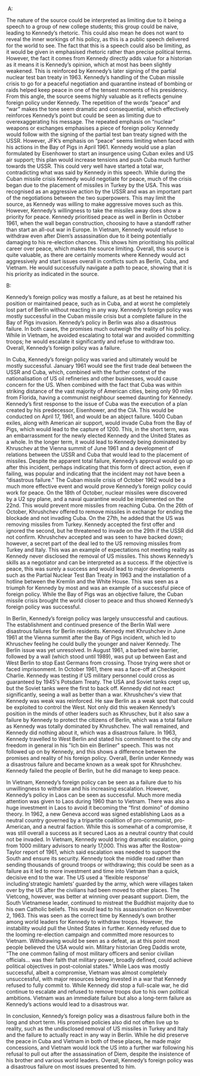  A: 

The nature of the source could be interpreted as limiting due to it being a speech to a group of new college students; this group could be naive, leading to Kennedy’s rhetoric. This could also mean he does not want to reveal the inner workings of his policy, as this is a public speech delivered for the world to see. The fact that this is a speech could also be limiting, as it would be given in emphasised rhetoric rather than precise political terms. However, the fact it comes from Kennedy directly adds value for a historian as it means it is Kennedy’s opinion, which at most has been slightly weakened. This is reinforced by Kennedy’s later signing of the partial nuclear test ban treaty in 1963. Kennedy’s handling of the Cuban missile crisis to go for a peaceful negotiation and quarantine instead of bombing or raids helped keep peace in one of the tensest moments of his presidency. From this angle, the source seems highly valuable as it reflects genuine foreign policy under Kennedy. The repetition of the words “peace” and “war” makes the tone seem dramatic and consequential, which effectively reinforces Kennedy’s point but could be seen as limiting due to overexaggerating his message. The repeated emphasis on “nuclear” weapons or exchanges emphasises a piece of foreign policy Kennedy would follow with the signing of the partial test ban treaty signed with the USSR. However, JFK’s emphasis on “peace” seems limiting when faced with his actions in the Bay of Pigs in April 1961. Kennedy would use a plan formulated by Eisenhower to start an insurgence using Cuban exiles and US air support; this plan would increase tensions and push Cuba much further towards the USSR. This could very well have started a total war, contradicting what was said by Kennedy in this speech. While during the Cuban missile crisis Kennedy would negotiate for peace, much of the crisis began due to the placement of missiles in Turkey by the USA. This was recognised as an aggressive action by the USSR and was an important part of the negotiations between the two superpowers. This may limit the source, as Kennedy was willing to make aggressive moves such as this. However, Kennedy’s willingness to take the missiles away does show a priority for peace. Kennedy prioritised peace as well in Berlin in October 1961, when the wall began construction, choosing to have a standoff rather than start an all-out war in Europe. In Vietnam, Kennedy would refuse to withdraw even after Diem’s assassination due to it being potentially damaging to his re-election chances. This shows him prioritising his political career over peace, which makes the source limiting. Overall, this source is quite valuable, as there are certainly moments where Kennedy would act aggressively and start issues overall in conflicts such as Berlin, Cuba, and Vietnam. He would successfully navigate a path to peace, showing that it is his priority as indicated in the source. 

B: 

Kennedy’s foreign policy was mostly a failure, as at best he retained his position or maintained peace, such as in Cuba, and at worst he completely lost part of Berlin without reacting in any way. Kennedy’s foreign policy was mostly successful in the Cuban missile crisis but a complete failure in the Bay of Pigs invasion. Kennedy’s policy in Berlin was also a disastrous failure. In both cases, the promises much outweigh the reality of his policy. While in Vietnam, he avoided escalating to total war and avoided committing troops; he would escalate it significantly and refuse to withdraw too. Overall, Kennedy’s foreign policy was a failure. 

In Cuba, Kennedy’s foreign policy was varied and ultimately would be mostly successful. January 1961 would see the first trade deal between the USSR and Cuba, which, combined with the further context of the nationalisation of US oil refineries and other businesses, would cause concern for the US. When combined with the fact that Cuba was within striking distance of the vast majority of American cities, being only 90 miles from Florida, having a communist neighbour seemed daunting for Kennedy. Kennedy’s first response to the issue of Cuba was the execution of a plan created by his predecessor, Eisenhower, and the CIA. This would be conducted on April 17, 1961, and would be an abject failure. 1400 Cuban exiles, along with American air support, would invade Cuba from the Bay of Pigs, which would lead to the capture of 1200. This, in the short term, was an embarrassment for the newly elected Kennedy and the United States as a whole. In the longer term, it would lead to Kennedy being dominated by Khruschev at the Vienna summit of June 1961 and a development of relations between the USSR and Cuba that would lead to the placement of missiles. Despite the apparent total failure, Kennedy’s approval would go up after this incident, perhaps indicating that this form of direct action, even if failing, was popular and indicating that the incident may not have been a “disastrous failure." The Cuban missile crisis of October 1962 would be a much more effective event and would prove Kennedy’s foreign policy could work for peace. On the 18th of October, nuclear missiles were discovered by a U2 spy plane, and a naval quarantine would be implemented on the 22nd. This would prevent more missiles from reaching Cuba. On the 26th of October, Khrushchev offered to remove missiles in exchange for ending the blockade and not invading Cuba. On the 27th, he added that the US was removing missiles from Turkey. Kennedy accepted the first offer and ignored the second, but he threatened to invade on the 29th if the USSR did not confirm. Khrushchev accepted and was seen to have backed down; however, a secret part of the deal led to the US removing missiles from Turkey and Italy. This was an example of expectations not meeting reality as Kennedy never disclosed the removal of US missiles. This shows Kennedy’s skills as a negotiator and can be interpreted as a success. If the objective is peace, this was surely a success and would lead to major developments such as the Partial Nuclear Test Ban Treaty in 1963 and the installation of a hotline between the Kremlin and the White House. This was seen as a triumph for Kennedy by most and was an example of a successful piece of foreign policy. While the Bay of Pigs was an objective failure, the Cuban missile crisis brought the world closer to peace and thus showed Kennedy’s foreign policy was successful.  

In Berlin, Kennedy’s foreign policy was largely unsuccessful and cautious. The establishment and continued presence of the Berlin Wall were disastrous failures for Berlin residents. Kennedy met Khrushchev in June 1961 at the Vienna summit after the Bay of Pigs incident, which led to Khruschev feeling he could bully the younger and naiver Kennedy. The Berlin issue was yet unresolved. In August 1961, a barbed wire barrier, followed by a wall (which stood until 1989), was put up between East and West Berlin to stop East Germans from crossing. Those trying were shot or faced imprisonment. In October 1961, there was a face-off at Checkpoint Charlie. Kennedy was testing if US military personnel could cross as guaranteed by 1945's Potsdam Treaty. The USA and Soviet tanks crept up, but the Soviet tanks were the first to back off. Kennedy did not react significantly, seeing a wall as better than a war. Khrushchev's view that Kennedy was weak was reinforced. He saw Berlin as a weak spot that could be exploited to control the West. Not only did this weaken Kennedy’s position in the minds of other leaders such as Khruschev, but it also saw a failure by Kennedy to protect the citizens of Berlin, which was a total failure as Kennedy was totally dominated by Khrushchev. The wall remained, and Kennedy did nothing about it, which was a disastrous failure. In 1963, Kennedy travelled to West Berlin and stated his commitment to the city and freedom in general in his "Ich bin ein Berliner" speech. This was not followed up on by Kennedy, and this shows a difference between the promises and reality of his foreign policy. Overall, Berlin under Kennedy was a disastrous failure and became known as a weak spot for Khrushchev. Kennedy failed the people of Berlin, but he did manage to keep peace.  

In Vietnam, Kennedy’s foreign policy can be seen as a failure due to his unwillingness to withdraw and his increasing escalation. However, Kennedy’s policy in Laos can be seen as successful. Much more media attention was given to Laos during 1960 than to Vietnam. There was also a huge investment in Laos to avoid it becoming the “first domino” of domino theory. In 1962, a new Geneva accord was signed establishing Laos as a neutral country governed by a tripartite coalition of pro-communist, pro-American, and a neutral faction. While this is somewhat of a compromise, it was still overall a success as it secured Laos as a neutral country that could not be invaded. In Vietnam, Kennedy would bring dramatic escalation, going from 1000 military advisors to nearly 17,000. This was after the Rostow-Taylor report of 1961, which said escalation was needed to support the South and ensure its security. Kennedy took the middle road rather than sending thousands of ground troops or withdrawing; this could be seen as a failure as it led to more investment and time into Vietnam than a quick, decisive end to the war. The US used a 'flexible response' including'strategic hamlets’ guarded by the army, which were villages taken over by the US after the civilians had been moved to other places. The Vietcong, however, was better at winning over peasant support. Diem, the South Vietnamese leader, continued to mistreat the Buddhist majority due to his own Catholic beliefs. This would lead to his assassination on November 2, 1963. This was seen as the correct time by Kennedy’s own brother among world leaders for Kennedy to withdraw troops. However, the instability would pull the United States in further. Kennedy refused due to the looming re-election campaign and committed more resources to Vietnam. Withdrawing would be seen as a defeat, as at this point most people believed the USA would win. Military historian Greg Daddis wrote, “The one common failing of most military officers and senior civilian officials… was their faith that military power, broadly defined, could achieve political objectives in post-colonial states." While Laos was mostly successful, albeit a compromise, Vietnam was almost completely unsuccessful, with major resources being invested in a war that Kennedy refused to fully commit to. While Kennedy did stop a full-scale war, he did continue to escalate and refused to remove troops due to his own political ambitions. Vietnam was an immediate failure but also a long-term failure as Kennedy’s actions would lead to a disastrous war. 

In conclusion, Kennedy’s foreign policy was a disastrous failure both in the long and short term. His promised policies also did not often live up to reality, such as the undisclosed removal of US missiles in Turkey and Italy and the failure to actually react in any way in Berlin. While he did preserve the peace in Cuba and Vietnam in both of these places, he made major concessions, and Vietnam would lock the US into a further war following his refusal to pull out after the assassination of Diem, despite the insistence of his brother and various world leaders. Overall, Kennedy’s foreign policy was a disastrous failure on most issues presented to him.